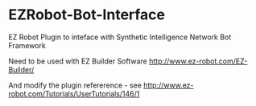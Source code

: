 
# EZRobot-Bot-Interface
EZ Robot Plugin to inteface with Synthetic Intelligence Network Bot Framework

Need to be used with EZ Builder Software http://www.ez-robot.com/EZ-Builder/

And modify the plugin refererence - see http://www.ez-robot.com/Tutorials/UserTutorials/146/1
